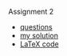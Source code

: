 Assignment 2

- [questions](questions.pdf)
- [my solution](mysol.pdf)
- [LaTeX code](https://github.com/pufanyi/MH4320-Assignments/tree/main/assignment2/src)
